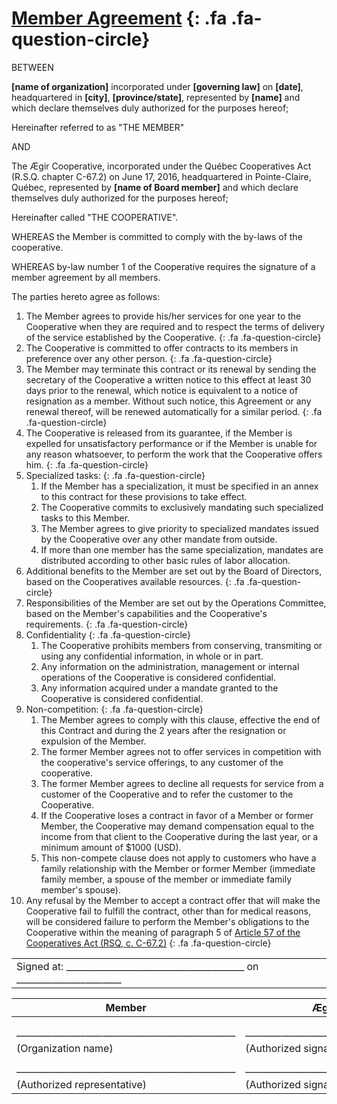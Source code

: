 ﻿[Member Agreement](#member-agreement) [](../../../commentary/agreement.md#member-agreement){: .fa .fa-question-circle}
================

BETWEEN

**[name of organization]** incorporated under **[governing law]** on **[date]**, headquartered in **[city]**, **[province/state]**, represented by **[name]** and which declare themselves duly authorized for the purposes hereof;

Hereinafter referred to as "THE MEMBER"

AND

The Ægir Cooperative, incorporated under the Québec Cooperatives Act (R.S.Q. chapter C-67.2) on June 17, 2016, headquartered in Pointe-Claire, Québec, represented by **[name of Board member]** and which declare themselves duly authorized for the purposes hereof;

Hereinafter called "THE COOPERATIVE".

WHEREAS the Member is committed to comply with the by-laws of the cooperative.

WHEREAS by-law number 1 of the Cooperative requires the signature of a member agreement by all members.

The parties hereto agree as follows:

1. <a name='point-1'></a> The Member agrees to provide his/her services for one year to the Cooperative when they are required and to respect the terms of delivery of the service established by the Cooperative. [](../../../commentary/agreement.md#point-1){: .fa .fa-question-circle}
2. <a name='point-2'></a> The Cooperative is committed to offer contracts to its members in preference over any other person. [](../../../commentary/agreement.md#point-2){: .fa .fa-question-circle}
3. <a name='point-3'></a> The Member may terminate this contract or its renewal by sending the secretary of the Cooperative a written notice to this effect at least 30 days prior to the renewal, which notice is equivalent to a notice of resignation as a member. Without such notice, this Agreement or any renewal thereof, will be renewed automatically for a similar period. [](../../../commentary/agreement.md#point-3){: .fa .fa-question-circle} 
4. <a name='point-4'></a> The Cooperative is released from its guarantee, if the Member is expelled for unsatisfactory performance or if the Member is unable for any reason whatsoever, to perform the work that the Cooperative offers him. [](../../../commentary/agreement.md#point-4){: .fa .fa-question-circle}
5. <a name='point-5'></a> Specialized tasks: [](../../../commentary/agreement.md#point-5){: .fa .fa-question-circle}
    1. If the Member has a specialization, it must be specified in an annex to this contract for these provisions to take effect.
    2. The Cooperative commits to exclusively mandating such specialized tasks to this Member.
    3. The Member agrees to give priority to specialized mandates issued by the Cooperative over any other mandate from outside.
    4. If more than one member has the same specialization, mandates are distributed according to other basic rules of labor allocation.
6. <a name='point-6'></a> Additional benefits to the Member are set out by the Board of Directors, based on the Cooperatives available resources. [](../../../commentary/agreement.md#point-6){: .fa .fa-question-circle}
7. <a name='point-7'></a> Responsibilities of the Member are set out by the Operations Committee, based on the Member's capabilities and the Cooperative's requirements. [](../../../commentary/agreement.md#point-7){: .fa .fa-question-circle} 
8. <a name='point-8'></a> Confidentiality [](../../../commentary/agreement.md#point-8){: .fa .fa-question-circle} 
    1. The Cooperative prohibits members from conserving, transmiting or using any confidential information, in whole or in part.
    2. Any information on the administration, management or internal operations of the Cooperative is considered confidential.
    3. Any information acquired under a mandate granted to the Cooperative is considered confidential.
9. <a name='point-9'></a> Non-competition: [](../../../commentary/agreement.md#point-9){: .fa .fa-question-circle} 
    1. The Member agrees to comply with this clause, effective the end of this Contract and during the 2 years after the resignation or expulsion of the Member.
    2. The former Member agrees not to offer services in competition with the cooperative's service offerings, to any customer of the cooperative.
    3. The former Member agrees to decline all requests for service from a customer of the Cooperative and to refer the customer to the Cooperative.
    4. If the Cooperative loses a contract in favor of a Member or former Member, the Cooperative may demand compensation equal to the income from that client to the Cooperative during the last year, or a minimum amount of $1000 (USD).
    5. This non-compete clause does not apply to customers who have a family relationship with the Member or former Member (immediate family member, a spouse of the member or immediate family member's spouse).
10. <a name='point-10'></a>Any refusal by the Member to accept a contract offer that will make the Cooperative fail to fulfill the contract, other than for medical reasons, will be considered failure to perform the Member's obligations to the Cooperative within the meaning of paragraph 5 of [Article 57 of the Cooperatives Act (RSQ, c. C-67.2)](http://canlii.ca/t/52jp7#sec57) [](../../../commentary/agreement.md#point-10){: .fa .fa-question-circle} 


<table class=coop-signatures>
  <tr>
    <td> Signed at: _______________________________________ on _______________________</td>
  </tr>
</table>

<table class=coop-signatures>

  <thead><th>Member</th><th>Ægir Cooperative</th></thead>
  <tr>
    <td colspan='2'></td>
  </tr>
  <tr>
    <td colspan='2'></td>
  </tr>
  <tr>
    <td>________________________________________________</td>
    <td>________________________________________________</td>
  </tr>
  <tr>
    <td>(Organization name)</td>
    <td>(Authorized signatory)</td>
  </tr>
   <tr>
    <td colspan='2'></td>
  </tr>
  <tr>
    <td>________________________________________________</td>
    <td>________________________________________________</td>
  </tr>
  <tr>
    <td>(Authorized representative)</td>
    <td>(Authorized signatory)</td>
  </tr>
</table>

